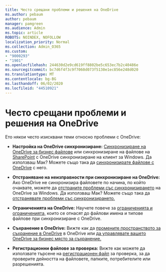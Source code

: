 ```yaml
---
title: Често срещани проблеми и решения на OneDrive
ms.author: pebaum
author: pebaum
manager: pamgreen
ms.audience: Admin
ms.topic: article
ROBOTS: NOINDEX, NOFOLLOW
localization_priority: Normal
ms.collection: Admin_O365
ms.custom:
- "9000293"
- "1901"
ms.openlocfilehash: 244630d2e9cd619ff8802be5c653ec7b2c40486e
ms.sourcegitcommit: bc7d6f4f3c9f7060d073f5130e1ec856e248d020
ms.translationtype: MT
ms.contentlocale: bg-BG
ms.lasthandoff: 06/02/2020
ms.locfileid: "44510921"
---
```

# <a name="onedrive-common-issues-and-resolutions"></a>Често срещани проблеми и решения на OneDrive

Ето някои често изисквани теми относно проблеми с OneDrive:

- **Настройка на OneDrive синхронизиране:** [Синхронизиране на OneDrive за бизнес файлове](https://go.microsoft.com/fwlink/?linkid=533375) или синхронизиране на файлове на [SharePoint](https://go.microsoft.com/fwlink/?linkid=871666) с OneDrive синхронизиране на клиент за Windows.  Да използваш Мак? Можете също така да [синхронизирате файлове с OneDrive](https://support.office.com/article/Sync-files-with-the-OneDrive-sync-client-on-Mac-OS-X-d11b9f29-00bb-4172-be39-997da46f913f) с него.

- **Отстраняване на неизправности при синхронизиране на OneDrive:** Ако OneDrive не синхронизира файловете по начина, по който очаквате, можете да [отстраните проблеми със синхронизирането](https://go.microsoft.com/fwlink/?linkid=866431) на OneDrive за Windows. Да използваш Мак? Можете също така да [отстранявате проблеми със синхронизирането.](https://support.office.com/article/fix-onedrive-sync-problems-on-a-mac-af3012d7-13ec-4ac9-bbb1-ebcd2a0cd756)
- **Ограниченията на OneDrive:** Научете повече за [ограниченията и ограниченията,](https://support.office.com/article/Invalid-file-names-and-file-types-in-OneDrive-OneDrive-for-Business-and-SharePoint-64883a5d-228e-48f5-b3d2-eb39e07630fa) които се отнасят до файлови имена и типове файлове при синхронизиране с OneDrive.
- **Съхранение в OneDrive:** Вижте как да [промените пространството за съхранение в OneDrive](https://docs.microsoft.com/onedrive/change-user-storage) в OneDrive или [да управлявате вашето OneDrive за бизнес място за съхранение.](https://support.office.com/article/Manage-your-OneDrive-for-Business-storage-31519161-059C-4764-B6F8-F5CD29F7FE68)
- **Регистрационни файлове за проверка:** Вижте как можете да използвате търсене на [регистрационен файл](https://docs.microsoft.com/microsoft-365/compliance/search-the-audit-log-in-security-and-compliance#search-the-audit-log) за проверка, за да проверите дейността на файловете, папките, потребителите или разрешенията. 

